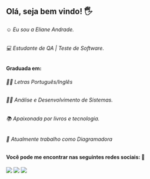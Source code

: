 
## Olá, seja bem vindo! 🖐️

###### ☺️ Eu sou a Eliane Andrade. 
###### 💻 Estudante de QA | Teste de Software. 
####      **Graduada em:**
###### 👩‍🎓 Letras Português/Inglês
###### 👩‍🎓 Análise e Desenvolvimento de Sistemas. 
###### 📚 Apaixonada por livros e tecnologia.
###### 💪 Atualmente trabalho como Diagramadora

##

#### **Você pode me encontrar nas seguintes redes sociais:** 🔎
<div>
  <a href="https://www.linkedin.com/in/eliane-maria-de-andrade" target= "_blanck"><img src="https://img.shields.io/badge/LinkedIn-0077B5?style=for-the-badge&logo=linkedin&logoColor=white" target= "_blanck"></a>
  <a href="mailto:emariaandrade@gmail.com"><img src="https://img.shields.io/badge/Gmail-D14836?style=for-the-badge&logo=gmail&logoColor=white" target= "_blanck"></a>
  <a href="https://wa.me/5544998945349"><img src="https://img.shields.io/badge/WhatsApp-25D366?style=for-the-badge&logo=whatsapp&logoColor=white" target= "_blanck"></a>
</div>
